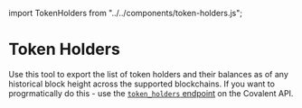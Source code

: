 import TokenHolders from "../../components/token-holders.js";

# Token Holders

Use this tool to export the list of token holders and their balances as of any historical block height across the supported blockchains. If you want to progrmatically do this - use the [`token_holders` endpoint](https://www.covalenthq.com/docs/api/#get-/v1/{chain_id}/tokens/{address}/token_holders/) on the Covalent API. 
<p>
  <TokenHolders />
</p>
